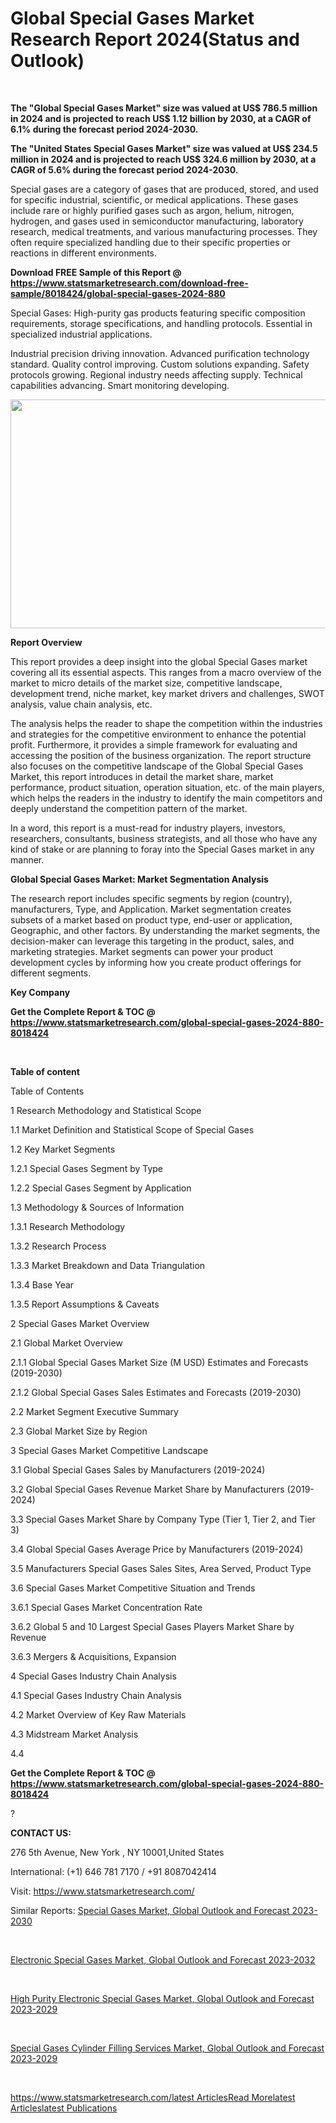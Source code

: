 <h1>Global Special Gases Market Research Report 2024(Status and Outlook)</h1><br/><p><strong>The "Global Special Gases Market" size was valued at US$ 786.5 million in 2024 and is projected to reach US$ 1.12 billion by 2030, at a <strong>CAGR</strong> of 6.1% during the forecast period 2024-2030.</strong></p>
 
 
 
 <p><strong>The "United States Special Gases Market" size was valued at US$ 234.5 million in 2024 and is projected to reach US$ 324.6 million by 2030, at a <strong>CAGR</strong> of 5.6% during the forecast period 2024-2030.</strong></p>
 
 
 
 <p>Special gases are a category of gases that are produced, stored, and used for specific industrial, scientific, or medical applications. These gases include rare or highly purified gases such as argon, helium, nitrogen, hydrogen, and gases used in semiconductor manufacturing, laboratory research, medical treatments, and various manufacturing processes. They often require specialized handling due to their specific properties or reactions in different environments.</p>
 
 
 
 <p><strong>Download FREE Sample of this Report @ <a href="https://www.statsmarketresearch.com/download-free-sample/8018424/global-special-gases-2024-880">https://www.statsmarketresearch.com/download-free-sample/8018424/global-special-gases-2024-880</a></strong></p>
 
 
 
 <p>Special Gases: High-purity gas products featuring specific composition requirements, storage specifications, and handling protocols. Essential in specialized industrial applications.</p>
 
 
 
 <p>Industrial precision driving innovation. Advanced purification technology standard. Quality control improving. Custom solutions expanding. Safety protocols growing. Regional industry needs affecting supply. Technical capabilities advancing. Smart monitoring developing.</p>
 
 
 
 <p><img alt="" src="https://www.24marketreports.com/assets/report-images/SpecialGasesMarket.png" style="height:366px; width:731px" /></p>
 
 
 
 <p><strong>Report Overview</strong></p>
 
 
 
 <p>This report provides a deep insight into the global Special Gases market covering all its essential aspects. This ranges from a macro overview of the market to micro details of the market size, competitive landscape, development trend, niche market, key market drivers and challenges, SWOT analysis, value chain analysis, etc.</p>
 
 
 
 <p>The analysis helps the reader to shape the competition within the industries and strategies for the competitive environment to enhance the potential profit. Furthermore, it provides a simple framework for evaluating and accessing the position of the business organization. The report structure also focuses on the competitive landscape of the Global Special Gases Market, this report introduces in detail the market share, market performance, product situation, operation situation, etc. of the main players, which helps the readers in the industry to identify the main competitors and deeply understand the competition pattern of the market.</p>
 
 
 
 <p>In a word, this report is a must-read for industry players, investors, researchers, consultants, business strategists, and all those who have any kind of stake or are planning to foray into the Special Gases market in any manner.</p>
 
 
 
 <p><strong>Global Special Gases Market: Market Segmentation Analysis</strong></p>
 
 
 
 <p>The research report includes specific segments by region (country), manufacturers, Type, and Application. Market segmentation creates subsets of a market based on product type, end-user or application, Geographic, and other factors. By understanding the market segments, the decision-maker can leverage this targeting in the product, sales, and marketing strategies. Market segments can power your product development cycles by informing how you create product offerings for different segments.</p>
 
 
 
 <p><strong>Key Company</strong></p>
 
 
 
 <div><b>Get the Complete Report & TOC @ <a href="https://www.statsmarketresearch.com/global-special-gases-2024-880-8018424">https://www.statsmarketresearch.com/global-special-gases-2024-880-8018424</a></b></div>
 
 
 
 <p><br />
 
 <b>Table of content</b></p>
 
 
 
 <p>Table of Contents<br />
 
 1 Research Methodology and Statistical Scope<br />
 
 1.1 Market Definition and Statistical Scope of Special Gases<br />
 
 1.2 Key Market Segments<br />
 
 1.2.1 Special Gases Segment by Type<br />
 
 1.2.2 Special Gases Segment by Application<br />
 
 1.3 Methodology & Sources of Information<br />
 
 1.3.1 Research Methodology<br />
 
 1.3.2 Research Process<br />
 
 1.3.3 Market Breakdown and Data Triangulation<br />
 
 1.3.4 Base Year<br />
 
 1.3.5 Report Assumptions & Caveats<br />
 
 2 Special Gases Market Overview<br />
 
 2.1 Global Market Overview<br />
 
 2.1.1 Global Special Gases Market Size (M USD) Estimates and Forecasts (2019-2030)<br />
 
 2.1.2 Global Special Gases Sales Estimates and Forecasts (2019-2030)<br />
 
 2.2 Market Segment Executive Summary<br />
 
 2.3 Global Market Size by Region<br />
 
 3 Special Gases Market Competitive Landscape<br />
 
 3.1 Global Special Gases Sales by Manufacturers (2019-2024)<br />
 
 3.2 Global Special Gases Revenue Market Share by Manufacturers (2019-2024)<br />
 
 3.3 Special Gases Market Share by Company Type (Tier 1, Tier 2, and Tier 3)<br />
 
 3.4 Global Special Gases Average Price by Manufacturers (2019-2024)<br />
 
 3.5 Manufacturers Special Gases Sales Sites, Area Served, Product Type<br />
 
 3.6 Special Gases Market Competitive Situation and Trends<br />
 
 3.6.1 Special Gases Market Concentration Rate<br />
 
 3.6.2 Global 5 and 10 Largest Special Gases Players Market Share by Revenue<br />
 
 3.6.3 Mergers & Acquisitions, Expansion<br />
 
 4 Special Gases Industry Chain Analysis<br />
 
 4.1 Special Gases Industry Chain Analysis<br />
 
 4.2 Market Overview of Key Raw Materials<br />
 
 4.3 Midstream Market Analysis<br />
 
 4.4</p>
 
 
 
 <div><b>Get the Complete Report & TOC @ <a href="https://www.statsmarketresearch.com/global-special-gases-2024-880-8018424">https://www.statsmarketresearch.com/global-special-gases-2024-880-8018424</a></b></div>
 
 
 
 <p>? </p>
 
 
 
 <p><b>CONTACT US:</b><br />
 
 276 5th Avenue, New York , NY 10001,United States<br />
 
 International: (+1) 646 781 7170 / +91 8087042414<br />
 
 Visit: <a href="https://www.statsmarketresearch.com/">https://www.statsmarketresearch.com/</a><br />
 
 Similar Reports: <a href="https://www.statsmarketresearch.com/global-special-gases-2024-880-8018424">Special Gases Market, Global Outlook and Forecast 2023-2030</a><br />
 
 <br />
 
 <a href="https://www.statsmarketresearch.com/global-special-gases-2024-880-8018424">Electronic Special Gases Market, Global Outlook and Forecast 2023-2032</a><br />
 
 <br />
 
 <a href="https://www.statsmarketresearch.com/global-special-gases-2024-880-8018424">High Purity Electronic Special Gases Market, Global Outlook and Forecast 2023-2029</a><br />
 
 <br />
 
 <a href="https://www.statsmarketresearch.com/global-special-gases-2024-880-8018424">Special Gases Cylinder Filling Services Market, Global Outlook and Forecast 2023-2029</a><br />
 
 <br />
 
 <a href="https://gyeongbokgung.com">https://www.statsmarketresearch.com/</a><a href="https://hallyeomaritime.com">latest Articles</a><a href="https://jingwansa.com">Read More</a><a href="https://nguoiviet.jp/">latest Articles</a><a href="https://www.intelmarketresearch.com/">latest Publications</a></p>